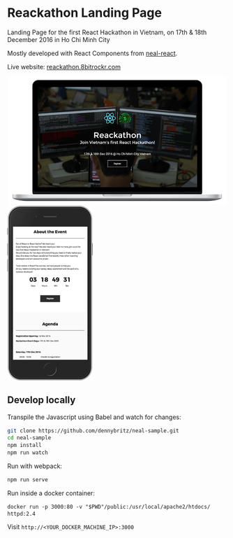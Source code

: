 # Reackathon Landing Page

Landing Page for the first React Hackathon in Vietnam, on 17th & 18th December 2016 in Ho Chi Minh City

Mostly developed with React Components from [neal-react](http://www.github.com/dennybritz/neal-react).

Live website: [reackathon.8bitrockr.com](http://reackathon.8bitrockr.com)

![Screenshot Desktop Opener](/screenshot_desktop.png)
<img src="/screenshot_mobile.png" height="400">

## Develop locally

Transpile the Javascript using Babel and watch for changes:

```bash
git clone https://github.com/dennybritz/neal-sample.git
cd neal-sample
npm install
npm run watch
```

Run with webpack:

```bash
npm run serve
```

Run inside a docker container:

```
docker run -p 3000:80 -v "$PWD"/public:/usr/local/apache2/htdocs/ httpd:2.4
```

Visit `http://<YOUR_DOCKER_MACHINE_IP>:3000`
